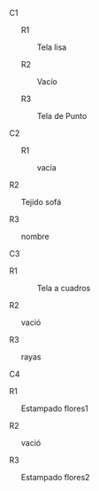C1

`	`R1

`		`Tela lisa

`	`R2

`		`Vacío

`	`R3

`		`Tela de Punto

C2

`	`R1	

`		`vacía

R2

`	`Tejido sofá 

R3

`	`nombre

C3

R1	

`		`Tela a cuadros

R2

`	`vació

R3

`	`rayas

C4

R1

`	`Estampado flores1

R2

`	`vació

R3

`	`Estampado flores2

